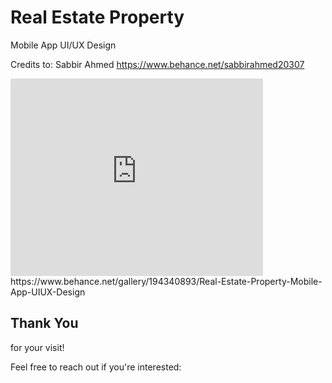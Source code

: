 # Real Estate Property
Mobile App UI/UX Design

Credits to:
Sabbir Ahmed
https://www.behance.net/sabbirahmed20307
<iframe src="https://www.behance.net/embed/project/194340893?ilo0=1" height="316" width="404" allowfullscreen lazyload frameborder="0" allow="clipboard-write" refererPolicy="strict-origin-when-cross-origin"></iframe>
https://www.behance.net/gallery/194340893/Real-Estate-Property-Mobile-App-UIUX-Design

## Thank You
for your visit!

Feel free to reach out if you're interested:
